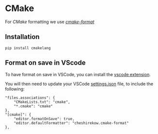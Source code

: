 # CMake 
For _CMake_ formatting we use [_cmake-format_](https://github.com/cheshirekow/cmake_format)

## Installation
```
pip install cmakelang
```

## Format on save in VScode

To have format on save in VSCode, you can install the [vscode extension](https://marketplace.visualstudio.com/items?itemName=cheshirekow.cmake-format). 

You will then need to update your VSCode [settings.json](https://vscode.readthedocs.io/en/latest/getstarted/settings/) file, to include the following:
```
"files.associations": {
    "CMakeLists.txt": "cmake",
    "*.cmake": "cmake"
},
"[cmake]": {
    "editor.formatOnSave": true,
    "editor.defaultFormatter": "cheshirekow.cmake-format"
},
```